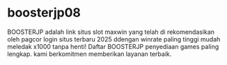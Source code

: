 # boosterjp08
BOOSTERJP adalah link situs slot maxwin yang telah di rekomendasikan oleh pagcor login situs terbaru 2025 ddengan winrate paling tinggi mudah meledak x1000 tanpa henti! Daftar BOOSTERJP penyediaan games paling lengkap. kami berkomitmen memberikan layanan terbaik.
